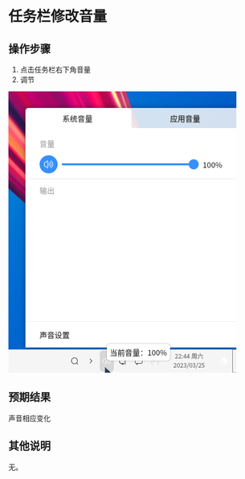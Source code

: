 # 任务栏修改音量
## 操作步骤
1. 点击任务栏右下角音量
2. 调节

![任务栏修改音量-1](./img/任务栏修改音量-1.png)

## 预期结果
声音相应变化

## 其他说明
无。
